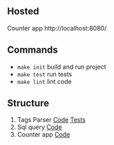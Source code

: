 ## Hosted
Counter app http://localhost:8080/

## Commands
* ``make init`` build and run project
* ``make test`` run tests
* ``make lint`` lint code

## Structure
1. Tags Parser [Code][1] [Tests][2]
2. Sql query [Code][3] 
3. Counter app [Code][4]

[1]: https://github.com/kolotov/some-task/blob/main/app/src/Task1/ParseTags.php
[2]: https://github.com/kolotov/some-task/blob/main/app/tests/Task1/ParseTagsTest.php

[3]: https://github.com/kolotov/some-task/blob/main/app/src/Task2/query.sql
[4]: https://github.com/kolotov/some-task/tree/main/app/src/Task3